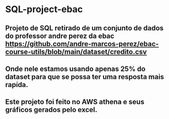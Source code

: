 # SQL-project-ebac
## Projeto de SQL retirado de um conjunto de dados do professor andre perez da ebac https://github.com/andre-marcos-perez/ebac-course-utils/blob/main/dataset/credito.csv
## Onde nele estamos usando apenas 25% do dataset para que se possa ter uma resposta mais rapída.
## Este projeto foi feito no AWS athena e seus gráficos gerados pelo excel.
